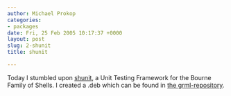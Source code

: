 ```yaml
---
author: Michael Prokop
categories:
- packages
date: Fri, 25 Feb 2005 10:17:37 +0000
layout: post
slug: 2-shunit
title: shunit

---
```

Today I stumbled upon [shunit](http://shunit.sourceforge.net/), 
a Unit Testing Framework for the Bourne Family of Shells. I created a .deb which can be found in [the grml\-repository](https://grml.org/repos/).